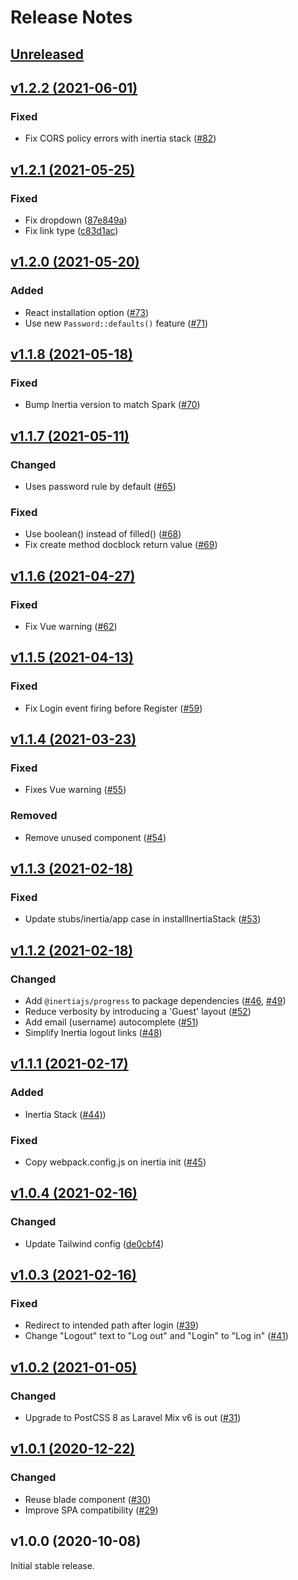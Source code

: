 # Release Notes

## [Unreleased](https://github.com/laravel/breeze/compare/v1.2.2...1.x)


## [v1.2.2 (2021-06-01)](https://github.com/laravel/breeze/compare/v1.2.1...v1.2.2)

### Fixed
- Fix CORS policy errors with inertia stack ([#82](https://github.com/laravel/breeze/pull/82))


## [v1.2.1 (2021-05-25)](https://github.com/laravel/breeze/compare/v1.2.0...v1.2.1)

### Fixed
- Fix dropdown ([87e849a](https://github.com/laravel/breeze/commit/87e849a2fd635628d99aa8514e2ee9321decee27))
- Fix link type ([c83d1ac](https://github.com/laravel/breeze/commit/c83d1ac389a58f1fb9ee6491ce14488f6a0a746b))


## [v1.2.0 (2021-05-20)](https://github.com/laravel/breeze/compare/v1.1.8...v1.2.0)

### Added
- React installation option ([#73](https://github.com/laravel/breeze/pull/73))
- Use new `Password::defaults()` feature ([#71](https://github.com/laravel/breeze/pull/71))


## [v1.1.8 (2021-05-18)](https://github.com/laravel/breeze/compare/v1.1.7...v1.1.8)

### Fixed
- Bump Inertia version to match Spark ([#70](https://github.com/laravel/breeze/pull/70))


## [v1.1.7 (2021-05-11)](https://github.com/laravel/breeze/compare/v1.1.6...v1.1.7)

### Changed
- Uses password rule by default ([#65](https://github.com/laravel/breeze/pull/65))

### Fixed
- Use boolean() instead of filled() ([#68](https://github.com/laravel/breeze/pull/68))
- Fix create method docblock return value ([#69](https://github.com/laravel/breeze/pull/69))


## [v1.1.6 (2021-04-27)](https://github.com/laravel/breeze/compare/v1.1.5...v1.1.6)

### Fixed
- Fix Vue warning ([#62](https://github.com/laravel/breeze/pull/62))


## [v1.1.5 (2021-04-13)](https://github.com/laravel/breeze/compare/v1.1.4...v1.1.5)

### Fixed
- Fix Login event firing before Register ([#59](https://github.com/laravel/breeze/pull/59))


## [v1.1.4 (2021-03-23)](https://github.com/laravel/breeze/compare/v1.1.3...v1.1.4)

### Fixed
- Fixes Vue warning ([#55](https://github.com/laravel/breeze/pull/55))

### Removed
- Remove unused component ([#54](https://github.com/laravel/breeze/pull/54))


## [v1.1.3 (2021-02-18)](https://github.com/laravel/breeze/compare/v1.1.2...v1.1.3)

### Fixed
- Update stubs/inertia/app case in installInertiaStack ([#53](https://github.com/laravel/breeze/pull/53))


## [v1.1.2 (2021-02-18)](https://github.com/laravel/breeze/compare/v1.1.1...v1.1.2)

### Changed
- Add `@inertiajs/progress` to package dependencies ([#46](https://github.com/laravel/breeze/pull/46), [#49](https://github.com/laravel/breeze/pull/49))
- Reduce verbosity by introducing a 'Guest' layout ([#52](https://github.com/laravel/breeze/pull/52))
- Add email (username) autocomplete ([#51](https://github.com/laravel/breeze/pull/51))
- Simplify Inertia logout links ([#48](https://github.com/laravel/breeze/pull/48))


## [v1.1.1 (2021-02-17)](https://github.com/laravel/breeze/compare/v1.0.4...v1.1.1)

### Added
- Inertia Stack ([#44)](https://github.com/laravel/breeze/pull/44))

### Fixed
- Copy webpack.config.js on inertia init ([#45](https://github.com/laravel/breeze/pull/45))


## [v1.0.4 (2021-02-16)](https://github.com/laravel/breeze/compare/v1.0.3...v1.0.4)

### Changed
- Update Tailwind config ([de0cbf4](https://github.com/laravel/breeze/commit/de0cbf49b50c22aaf047dcaba8c83827164ff668))


## [v1.0.3 (2021-02-16)](https://github.com/laravel/breeze/compare/v1.0.2...v1.0.3)

### Fixed
- Redirect to intended path after login ([#39](https://github.com/laravel/breeze/pull/39))
- Change "Logout" text to "Log out" and "Login" to "Log in" ([#41](https://github.com/laravel/breeze/pull/41))


## [v1.0.2 (2021-01-05)](https://github.com/laravel/breeze/compare/v1.0.1...v1.0.2)

### Changed
- Upgrade to PostCSS 8 as Laravel Mix v6 is out ([#31](https://github.com/laravel/breeze/pull/31))


## [v1.0.1 (2020-12-22)](https://github.com/laravel/breeze/compare/v1.0.0...v1.0.1)

### Changed
- Reuse blade component ([#30](https://github.com/laravel/breeze/pull/30))
- Improve SPA compatibility ([#29](https://github.com/laravel/breeze/pull/29))


## v1.0.0 (2020-10-08)

Initial stable release.
